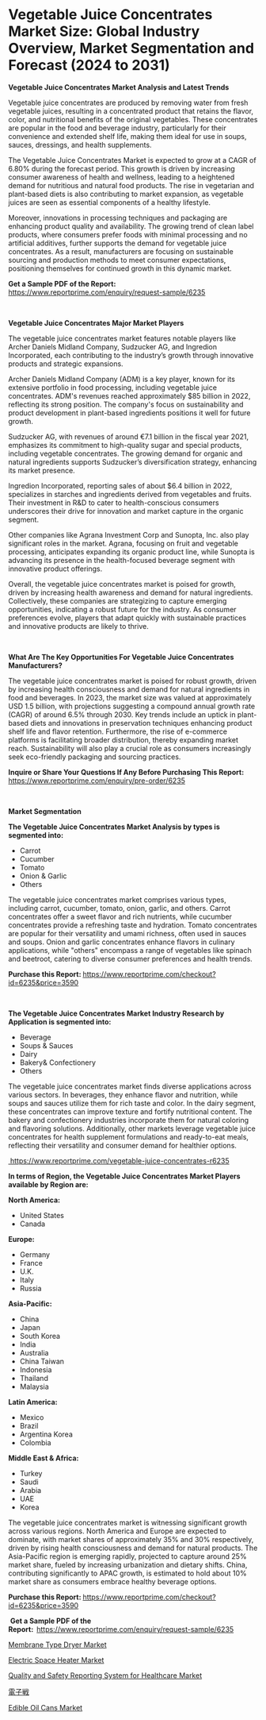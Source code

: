 <p><h1>Vegetable Juice Concentrates Market Size: Global Industry Overview, Market Segmentation and Forecast (2024 to 2031)</h1></p><p><strong>Vegetable Juice Concentrates Market Analysis and Latest Trends</strong></p>
<p><p>Vegetable juice concentrates are produced by removing water from fresh vegetable juices, resulting in a concentrated product that retains the flavor, color, and nutritional benefits of the original vegetables. These concentrates are popular in the food and beverage industry, particularly for their convenience and extended shelf life, making them ideal for use in soups, sauces, dressings, and health supplements.</p><p>The Vegetable Juice Concentrates Market is expected to grow at a CAGR of 6.80% during the forecast period. This growth is driven by increasing consumer awareness of health and wellness, leading to a heightened demand for nutritious and natural food products. The rise in vegetarian and plant-based diets is also contributing to market expansion, as vegetable juices are seen as essential components of a healthy lifestyle.</p><p>Moreover, innovations in processing techniques and packaging are enhancing product quality and availability. The growing trend of clean label products, where consumers prefer foods with minimal processing and no artificial additives, further supports the demand for vegetable juice concentrates. As a result, manufacturers are focusing on sustainable sourcing and production methods to meet consumer expectations, positioning themselves for continued growth in this dynamic market.</p></p>
<p><strong>Get a Sample PDF of the Report:&nbsp;</strong> <a href="https://www.reportprime.com/enquiry/request-sample/6235">https://www.reportprime.com/enquiry/request-sample/6235</a></p>
<p>&nbsp;</p>
<p><strong>Vegetable Juice Concentrates Major Market Players</strong></p>
<p><p>The vegetable juice concentrates market features notable players like Archer Daniels Midland Company, Sudzucker AG, and Ingredion Incorporated, each contributing to the industry’s growth through innovative products and strategic expansions.</p><p>Archer Daniels Midland Company (ADM) is a key player, known for its extensive portfolio in food processing, including vegetable juice concentrates. ADM's revenues reached approximately $85 billion in 2022, reflecting its strong position. The company's focus on sustainability and product development in plant-based ingredients positions it well for future growth.</p><p>Sudzucker AG, with revenues of around €7.1 billion in the fiscal year 2021, emphasizes its commitment to high-quality sugar and special products, including vegetable concentrates. The growing demand for organic and natural ingredients supports Sudzucker’s diversification strategy, enhancing its market presence.</p><p>Ingredion Incorporated, reporting sales of about $6.4 billion in 2022, specializes in starches and ingredients derived from vegetables and fruits. Their investment in R&D to cater to health-conscious consumers underscores their drive for innovation and market capture in the organic segment.</p><p>Other companies like Agrana Investment Corp and Sunopta, Inc. also play significant roles in the market. Agrana, focusing on fruit and vegetable processing, anticipates expanding its organic product line, while Sunopta is advancing its presence in the health-focused beverage segment with innovative product offerings.</p><p>Overall, the vegetable juice concentrates market is poised for growth, driven by increasing health awareness and demand for natural ingredients. Collectively, these companies are strategizing to capture emerging opportunities, indicating a robust future for the industry. As consumer preferences evolve, players that adapt quickly with sustainable practices and innovative products are likely to thrive.</p></p>
<p>&nbsp;</p>
<p><strong>What Are The Key Opportunities For Vegetable Juice Concentrates Manufacturers?</strong></p>
<p><p>The vegetable juice concentrates market is poised for robust growth, driven by increasing health consciousness and demand for natural ingredients in food and beverages. In 2023, the market size was valued at approximately USD 1.5 billion, with projections suggesting a compound annual growth rate (CAGR) of around 6.5% through 2030. Key trends include an uptick in plant-based diets and innovations in preservation techniques enhancing product shelf life and flavor retention. Furthermore, the rise of e-commerce platforms is facilitating broader distribution, thereby expanding market reach. Sustainability will also play a crucial role as consumers increasingly seek eco-friendly packaging and sourcing practices.</p></p>
<p><strong>Inquire or Share Your Questions If Any Before Purchasing This Report:</strong> <a href="https://www.reportprime.com/enquiry/pre-order/6235">https://www.reportprime.com/enquiry/pre-order/6235</a></p>
<p>&nbsp;</p>
<p><strong>Market Segmentation</strong></p>
<p><strong>The Vegetable Juice Concentrates Market Analysis by types is segmented into:</strong></p>
<p><ul><li>Carrot</li><li>Cucumber</li><li>Tomato</li><li>Onion & Garlic</li><li>Others</li></ul></p>
<p><p>The vegetable juice concentrates market comprises various types, including carrot, cucumber, tomato, onion, garlic, and others. Carrot concentrates offer a sweet flavor and rich nutrients, while cucumber concentrates provide a refreshing taste and hydration. Tomato concentrates are popular for their versatility and umami richness, often used in sauces and soups. Onion and garlic concentrates enhance flavors in culinary applications, while "others" encompass a range of vegetables like spinach and beetroot, catering to diverse consumer preferences and health trends.</p></p>
<p><strong>Purchase this Report:&nbsp;</strong><a href="https://www.reportprime.com/checkout?id=6235&price=3590">https://www.reportprime.com/checkout?id=6235&price=3590</a></p>
<p>&nbsp;</p>
<p><strong>The Vegetable Juice Concentrates Market Industry Research by Application is segmented into:</strong></p>
<p><ul><li>Beverage</li><li>Soups & Sauces</li><li>Dairy</li><li>Bakery& Confectionery</li><li>Others</li></ul></p>
<p><p>The vegetable juice concentrates market finds diverse applications across various sectors. In beverages, they enhance flavor and nutrition, while soups and sauces utilize them for rich taste and color. In the dairy segment, these concentrates can improve texture and fortify nutritional content. The bakery and confectionery industries incorporate them for natural coloring and flavoring solutions. Additionally, other markets leverage vegetable juice concentrates for health supplement formulations and ready-to-eat meals, reflecting their versatility and consumer demand for healthier options.</p></p>
<p><a href="https://www.reportprime.com/vegetable-juice-concentrates-r6235">&nbsp;https://www.reportprime.com/vegetable-juice-concentrates-r6235</a></p>
<p><strong>In terms of Region, the Vegetable Juice Concentrates Market Players available by Region are:</strong></p>
<p>
    <p> <strong> North America: </strong>
        <ul>
            <li>United States</li>
            <li>Canada</li>
        </ul>
        </p> 
    <p> <strong> Europe: </strong>
        <ul>
            <li>Germany</li>
            <li>France</li>
            <li>U.K.</li>
            <li>Italy</li>
            <li>Russia</li>
        </ul>
        </p> 
    <p> <strong> Asia-Pacific: </strong>
        <ul>
            <li>China</li>
            <li>Japan</li>
            <li>South Korea</li>
            <li>India</li>
            <li>Australia</li>
            <li>China Taiwan</li>
            <li>Indonesia</li>
            <li>Thailand</li>
            <li>Malaysia</li>
        </ul>
        </p> 
    <p> <strong> Latin America: </strong>
        <ul>
            <li>Mexico</li>
            <li>Brazil</li>
            <li>Argentina Korea</li>
            <li>Colombia</li>
        </ul>
        </p> 
    <p> <strong> Middle East & Africa: </strong>
        <ul>
            <li>Turkey</li>
            <li>Saudi</li>
            <li>Arabia</li>
            <li>UAE</li>
            <li>Korea</li>
        </ul>
    </p>
    </p>
<p><p>The vegetable juice concentrates market is witnessing significant growth across various regions. North America and Europe are expected to dominate, with market shares of approximately 35% and 30% respectively, driven by rising health consciousness and demand for natural products. The Asia-Pacific region is emerging rapidly, projected to capture around 25% market share, fueled by increasing urbanization and dietary shifts. China, contributing significantly to APAC growth, is estimated to hold about 10% market share as consumers embrace healthy beverage options.</p></p>
<p><strong>Purchase this Report: </strong><a href="https://www.reportprime.com/checkout?id=6235&price=3590">https://www.reportprime.com/checkout?id=6235&price=3590</a></p>
<p>&nbsp;<strong>Get a Sample PDF of the Report:&nbsp;&nbsp;</strong><a href="https://www.reportprime.com/enquiry/request-sample/6235">https://www.reportprime.com/enquiry/request-sample/6235</a></p>
<p><strong></strong></p>
<p><p><a href="https://issuu.com/reportprime-2/docs/membrane-type-dryer-market-size-203_5e59f0afccbeac">Membrane Type Dryer Market</a></p><p><a href="https://www.linkedin.com/pulse/electric-space-heater-market-research-report-includes-locwf?trackingId=z6ldhwDwRn%2BuPW5WBuzMgQ%3D%3D">Electric Space Heater Market</a></p><p><a href="https://medium.com/@charlesporter2662/market-forecasting-change-global-quality-and-safety-reporting-system-for-healthcare-market-7e6ff11437bf">Quality and Safety Reporting System for Healthcare Market</a></p><p><a href="https://medium.com/@lillianamurazik2023/%E9%9B%BB%E5%AD%90%E6%88%A6%E5%B8%82%E5%A0%B4%E3%81%AE%E8%A6%8F%E6%A8%A1-%E9%9B%BB%E5%AD%90%E6%88%A6%E8%A3%85%E5%82%99-%E9%9B%BB%E5%AD%90%E6%88%A6%E9%81%8B%E7%94%A8%E6%94%AF%E6%8F%B4-%E8%A3%BD%E5%93%81%E5%88%A5-%E7%A9%BA%E4%B8%AD-%E5%9C%B0%E4%B8%8A-%E6%B5%B7%E6%B4%8B-%E5%AE%87%E5%AE%99-%E4%B8%96%E7%95%8C%E7%94%A3%E6%A5%AD%E5%88%86%E6%9E%90-%E3%82%B7%E3%82%A7%E3%82%A2-%E6%88%90%E9%95%B7-%E3%83%88%E3%83%AC%E3%83%B3%E3%83%89-%E3%81%8A%E3%82%88%E3%81%B32024%E5%B9%B4%E3%81%8B%E3%82%892031%E5%B9%B4%E3%81%BE%E3%81%A7%E3%81%AE%E4%BA%88%E6%B8%AC-9d4130175e84">電子戦</a></p><p><a href="https://www.linkedin.com/pulse/future-ready-strategic-insights-global-edible-oil-honqf?trackingId=DNFS6apVRM6QdaoN7qdIcg%3D%3D">Edible Oil Cans Market</a></p></p>